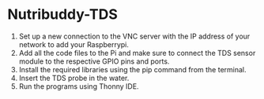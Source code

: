 # Nutribuddy-TDS

1. Set up a new connection to the VNC server with the IP address of your network to add your Raspberrypi.
2. Add all the code files to the Pi and make sure to connect the TDS sensor module to the respective GPIO pins and ports. 
3. Install the required libraries using the pip command from the terminal. 
4. Insert the TDS probe in the water. 
5. Run the programs using Thonny IDE.
